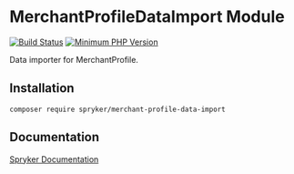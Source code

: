# MerchantProfileDataImport Module
[![Build Status](https://travis-ci.org/spryker/merchant-profile-data-import.svg)](https://travis-ci.org/spryker/merchant-profile-data-import)
[![Minimum PHP Version](https://img.shields.io/badge/php-%3E%3D%207.3-8892BF.svg)](https://php.net/)

Data importer for MerchantProfile.

## Installation

```
composer require spryker/merchant-profile-data-import
```

## Documentation

[Spryker Documentation](https://academy.spryker.com/developing_with_spryker/module_guide/modules.html)
